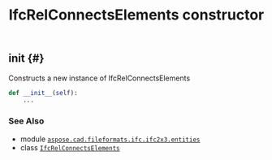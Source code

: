 ﻿---
title: IfcRelConnectsElements constructor
second_title: Aspose.CAD for Python via .NET API References
description: 
type: docs
weight: 10
url: /python-net/aspose.cad.fileformats.ifc.ifc2x3.entities/ifcrelconnectselements/__init__/
is_root: false
---

## __init__ {#}

Constructs a new instance of IfcRelConnectsElements



```python
def __init__(self):
    ...
```





### See Also
* module [`aspose.cad.fileformats.ifc.ifc2x3.entities`](../../)
* class [`IfcRelConnectsElements`](/cad/python-net/aspose.cad.fileformats.ifc.ifc2x3.entities/ifcrelconnectselements)
